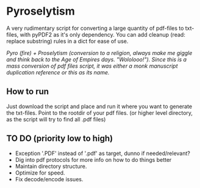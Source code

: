 # Pyroselytism
A very rudimentary script for converting a large quantity of pdf-files to txt-files, with pyPDF2 as it's only dependency.
You can add cleanup (read: replace substring) rules in a dict for ease of use. 

*Pyro (fire) + Proselytism (conversion to a religion, always make me giggle and think back to the Age of Empires days. "Wololooo!"). Since this is a mass conversion of pdf files script, it was either a monk manuscript duplication reference or this as its name.*

## How to run
Just download the script and place and run it where you want to generate the txt-files. Point to the rootdir of your pdf files. (or higher level directory, as the script will try to find all .pdf files)

## TO DO (priority low to high)
- Exception '.PDF' instead of '.pdf' as target, dunno if needed/relevant?
- Dig into pdf protocols for more info on how to do things better
- Maintain directory structure.
- Optimize for speed.
- Fix decode/encode issues.
